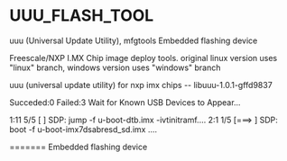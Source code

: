 # UUU_FLASH_TOOL

uuu (Universal Update Utility), mfgtools
Embedded flashing device

Freescale/NXP I.MX Chip image deploy tools. original linux version uses "linux" branch, windows version uses "windows" branch

uuu (universal update utility) for nxp imx chips -- libuuu-1.0.1-gffd9837

Succeded:0       Failed:3               Wait for Known USB Devices to Appear...

1:11     5/5 [                                        ] SDP: jump -f u-boot-dtb.imx -ivtinitramf....
2:1      1/5 [===>                                    ] SDP: boot -f u-boot-imx7dsabresd_sd.imx ....

=======
Embedded flashing device


